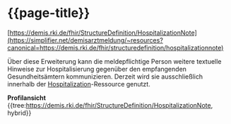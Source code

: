 # {{page-title}}
[https://demis.rki.de/fhir/StructureDefinition/HospitalizationNote](https://simplifier.net/demisarztmeldung/~resources?canonical=https://demis.rki.de/fhir/structuredefinition/hospitalizationnote)
 
Über diese Erweiterung kann die meldepflichtige Person weitere textuelle Hinweise zur Hospitalisierung gegenüber den empfangenden Gesundheitsämtern kommunizieren. Derzeit wird sie ausschließlich innerhalb der [Hospitalization](https://simplifier.net/demisarztmeldung/~resources?canonical=https://demis.rki.de/fhir/structuredefinition/hospitalization)-Ressource genutzt. 

**Profilansicht**
{{tree:https://demis.rki.de/fhir/StructureDefinition/HospitalizationNote, hybrid}}